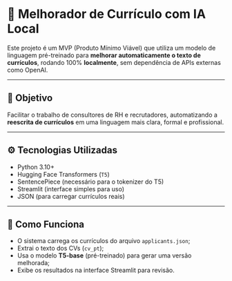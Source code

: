 # 📄 Melhorador de Currículo com IA Local

Este projeto é um MVP (Produto Mínimo Viável) que utiliza um modelo de linguagem pré-treinado para **melhorar automaticamente o texto de currículos**, rodando 100% **localmente**, sem dependência de APIs externas como OpenAI.

---

## 🚀 Objetivo

Facilitar o trabalho de consultores de RH e recrutadores, automatizando a **reescrita de currículos** em uma linguagem mais clara, formal e profissional.

---

## ⚙️ Tecnologias Utilizadas

- Python 3.10+
- Hugging Face Transformers (`T5`)
- SentencePiece (necessário para o tokenizer do T5)
- Streamlit (interface simples para uso)
- JSON (para carregar currículos reais)

---

## 🧠 Como Funciona

- O sistema carrega os currículos do arquivo `applicants.json`;
- Extrai o texto dos CVs (`cv_pt`);
- Usa o modelo **T5-base** (pré-treinado) para gerar uma versão melhorada;
- Exibe os resultados na interface Streamlit para revisão.